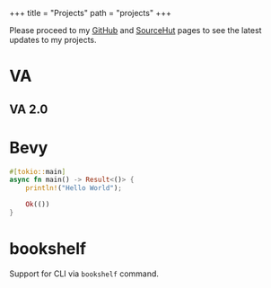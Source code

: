 +++
title = "Projects"
path = "projects"
+++

Please proceed to my [GitHub](https://github.com/kirusfg) and
[SourceHut](https://git.sr.ht/~kirusfg) pages to see the latest updates to
my projects.

# VA

## VA 2.0


# Bevy

```rust
#[tokio::main]
async fn main() -> Result<()> {
    println!("Hello World");

    Ok(())
}
```


# bookshelf

Support for CLI via `bookshelf` command.

